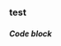 ### test
##### Code block
<!-- MARKDOWN-AUTO-DOCS:START (CODE:src=./data/timestamp) -->
```timestamp
```
<!-- MARKDOWN-AUTO-DOCS:END -->
